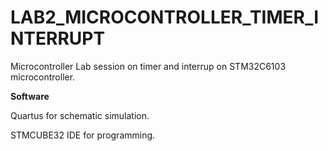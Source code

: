 # LAB2_MICROCONTROLLER_TIMER_INTERRUPT
Microcontroller Lab session on timer and interrup on STM32C6103 microcontroller.  

**Software**  

Quartus for schematic simulation.  

STMCUBE32 IDE for programming.  

